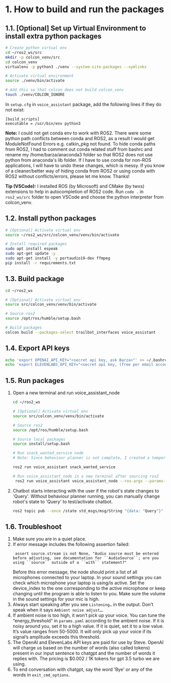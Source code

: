 <!---# 1. How I created the packages **"trailbot_interfaces"** and **"voice_assistant"**

The instructions in this section are only for bookkeeping how I created the packages. Follow section [2](#2-how-to-build-and-run-the-packages) to build and run packages.
## 1.1. Create **"trailbot_interfaces"** package to host RunServo.srv

I followed [ros2 tutorial](https://docs.ros.org/en/humble/Tutorials/Beginner-Client-Libraries/Custom-ROS2-Interfaces.html) to make custom RunServo.srv
```bash
source /opt/ros/humble/setup.bash 
cd ~/ros2_ws/src
ros2 pkg create --build-type ament_cmake trailbot_interfaces
cd trailbot_interfaces
mkdir srv
# Add RunServo.srv file in srv folder
# Make changes to CMakeLists.txt and package.xml as explained in the ros2 tutorial

# Build trailbot_interfaces pkg 
cd ~/ros2_ws
colcon build --packages-select trailbot_interfaces

# In a new terminal, check if ros recognizes the new srv
cd ~/ros2_ws
source /opt/ros/humble/setup.bash 
source install/setup.bash
ros2 interface show trailbot_interfaces/srv/RunServo

```


## 1.2. Create voice_assistant package

1. Contents of `voice_assistant.py`: Voice assistant code is borrowed from [here](https://github.com/JarodMica/ChatGPT-and-Whiper-with-TTS/blob/main/voice_assistant.py) and "RunServoClient" class' code is adapted from [ros2 tutorial](https://docs.ros.org/en/humble/Tutorials/Beginner-Client-Libraries/Writing-A-Simple-Py-Service-And-Client.html#write-the-client-node)
2. Create ros2 package
```bash
source /opt/ros/humble/setup.bash 
cd ~/ros2_ws/src
ros2 pkg create --build-type ament_python voice_assistant --dependencies rclpy trailbot_interfaces
# Add voice_assistant.py in ros2_ws/src/voice_assistant/voice_assistant/ folder
# Follow ros2 tutorial to change package.xml and setup.py
```
-->

# 1. How to build and run the packages

## 1.1. [Optional] Set up Virtual Environment to install extra python packages

```bash
# Create python virtual env
cd ~/ros2_ws/src
mkdir -p colcon_venv/src
cd colcon_venv
virtualenv -p python3 ./venv --system-site-packages --symlinks

# Activate virtual environment
source ./venv/bin/activate

# Add this so that colcon does not build colcon_venv
touch ./venv/COLCON_IGNORE

```

In `setup.cfg` in `voice_assistant` package, add the following lines if they do not exist:
```
[build_scripts]
executable = /usr/bin/env python3
```

**Note:** I could not get conda env to work with ROS2. There were some python path conflicts between conda and ROS2, as a result I would get ModuleNotFound Errors e.g. catkin_pkg not found. To hide conda paths from ROS2, I had to comment out conda related stuff from bashrc and rename my /home/barza/anaconda3 folder so that ROS2 does not use python from anaconda's lib folder. If I have to use conda for non-ROS applications, I will have to undo these changes, which is messy. If you know of a cleaner/better way of hiding conda from ROS2 or using conda with ROS2 without conflicts/errors, please let me know. Thanks!

**Tip (VSCode):** I installed ROS (by Microsoft) and CMake (by twxs) extensions to help in autocompletion of ROS2 code. Run `code .` in `ros2_ws/src` folder to open VSCode and choose the python interpreter from colcon_venv.

## 1.2. Install python packages

```bash
# [Optional] Activate virtual env
source ~/ros2_ws/src/colcon_venv/venv/bin/activate

# Install required packages
sudo apt install espeak
sudo apt-get update -y
sudo apt-get install -y portaudio19-dev ffmpeg
pip install -r requirements.txt
```


## 1.3. Build package
```bash
cd ~/ros2_ws

# [Optional] Activate virtual env
source src/colcon_venv/venv/bin/activate

# Source ros2
source /opt/ros/humble/setup.bash 

# Build packages
colcon build --packages-select trailbot_interfaces voice_assistant

```

## 1.4. Export API keys
```bash
echo 'export OPENAI_API_KEY="<secret api key, ask Barza>"' >> ~/.bashrc
echo 'export ELEVENLABS_API_KEY="<secret api key, (free per email account and for one month, just sign up at elevenlabs)>"' >> ~/.bashrc
```

## 1.5. Run packages

1. Open a new terminal and run voice_assistant_node
   ```bash
   cd ~/ros2_ws

   # [Optional] Activate virtual env
   source src/colcon_venv/venv/bin/activate

   # Source ros2
   source /opt/ros/humble/setup.bash 

   # Source local packages 
   source install/setup.bash

   # Run snack_wanted_service node 
   # Note: Since behaviour planner is not complete, I created a temporary `snack_wanted_service node` that responds to `snack_wanted` requests from the voice_assistant_node. This allows us to test the voice_assistant_node's logic without running behaviour planner. In the final stage, we will replace this step with running the behviour planner node.

   ros2 run voice_assistant snack_wanted_service

   # Run voice_assistant_node in a new terminal after sourcing ros2
    ros2 run voice_assistant voice_assistant_node --ros-args --params-file ~/ros2_ws/src/TRAILBot/voice_assistant/config/params.yaml
   ```
2. Chatbot starts interacting with the user if the robot's state changes to 'Query'. Without behaviour planner running, you can manually change robot's state to 'Query' to test/activate chatbot.
   ```bash
   ros2 topic pub --once /state std_msgs/msg/String "{data: "Query"}"
   ```


## 1.6. Troubleshoot

1. Make sure you are in a quiet place.
2. If error message includes the following assertion failed:
   ```
    assert source.stream is not None, "Audio source must be entered before adjusting, see documentation for ``AudioSource``; are you using ``source`` outside of a ``with`` statement?"
   ```
   Before this error message, the node should print a list of all microphones connected to your laptop. In your sound settings you can check which microphone your laptop is using/is active. Set the device_index to the one corresponding to the active microphone or keep changing until the program is able to listen to you. Make sure the volume in the sound settings for your mic is high.
3. Always start speaking after you see `Listening…` in the output. Don’t speak when it says `Ambient noise adjust…`.
4. If ambient noise is too high, it won’t pick up your voice. You can tune the “energy_threshold” in `params.yaml` according to the ambient noise. If it is noisy around you, set it to a high value. If it is quiet, set it to a low value. It’s value ranges from 50-5000. It will only pick up your voice if its signal’s amplitude exceeds this threshold.
5. The OpenAI and ElevenLabs API keys are paid for use by Steve. OpenAI will charge us based on the number of words (also called tokens) present in our input sentence to chatgpt and the number of words it replies with. The pricing is $0.002 / 1K tokens for gpt 3.5 turbo we are using.
6. To end conversation with chatgpt, say the word 'Bye' or any of the words in `exit_cmd_options`.

<!--
[Optional]: To test snack_wanted_service node:
ros2 service type /snack_wanted
ros2 interface show trailbot_interfaces/srv/SnackWanted
ros2 service call /snack_wanted trailbot_interfaces/srv/SnackWanted "{snack: 'chips'}"
-->


